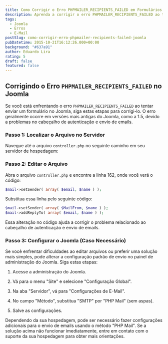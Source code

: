 ```yaml
---
title: Como Corrigir o Erro PHPMAILER_RECIPIENTS_FAILED em Formulários Joomla
description: Aprenda a corrigir o erro PHPMAILER_RECIPIENTS_FAILED ao tentar enviar um formulário em seu site Joomla, seja editando o código ou ajustando as configurações de e-mail na administração do Joomla.
tags:
  - Joomla
  - Erros
  - E-Mail
postSlug: como-corrigir-erro-phpmailer-recipients-failed-joomla
pubDatetime: 2015-10-21T16:12:26.000+00:00
background: "#637a91"
author: Eduardo Lira
rating: 5
draft: false
featured: false
---
```


## Corrigindo o Erro `PHPMAILER_RECIPIENTS_FAILED` no Joomla

Se você está enfrentando o erro `PHPMAILER_RECIPIENTS_FAILED` ao tentar enviar um formulário no Joomla, siga estas etapas para corrigi-lo. O erro geralmente ocorre em versões mais antigas do Joomla, como a 1.5, devido a problemas no cabeçalho de autenticação e envio de emails.

### Passo 1: Localizar o Arquivo no Servidor

Navegue até o arquivo `controller.php` no seguinte caminho em seu servidor de hospedagem:

### Passo 2: Editar o Arquivo

Abra o arquivo `controller.php` e encontre a linha 162, onde você verá o código:

```php
$mail->setSender( array( $email, $name ) );
```

Substitua essa linha pelo seguinte código:

```php
$mail->setSender( array( $MailFrom, $name ) );
$mail->addReplyTo( array( $email, $name ) );
```

Essa alteração no código ajuda a corrigir o problema relacionado ao cabeçalho de autenticação e envio de emails.

### Passo 3: Configurar o Joomla (Caso Necessário)

Se você enfrentar dificuldades ao editar arquivos ou preferir uma solução mais simples, pode alterar a configuração padrão de envio no painel de administração do Joomla. Siga estas etapas:

1. Acesse a administração do Joomla.

2. Vá para o menu "Site" e selecione "Configuração Global".

3. Na aba "Servidor", vá para "Configurações de E-Mail".

4. No campo "Método", substitua "SMTP" por "PHP Mail" (sem aspas).

5. Salve as configurações.

Dependendo da sua hospedagem, pode ser necessário fazer configurações adicionais para o envio de emails usando o método "PHP Mail". Se a solução acima não funcionar imediatamente, entre em contato com o suporte da sua hospedagem para obter mais orientações.
